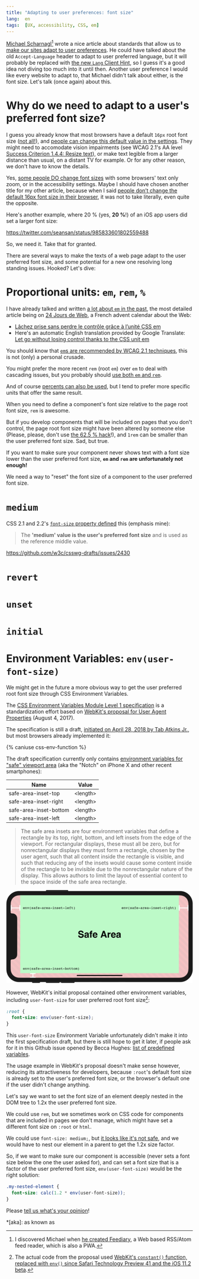 ```yaml
---
title: "Adapting to user preferences: font size"
lang:  en
tags:  [UX, accessibility, CSS, em]
---
```


[Michael Scharnagl](https://twitter.com/justmarkup/)[^feediary] wrote a nice article about standards that allow us to [make our sites adapt to user preferences](https://justmarkup.com/log/2019/02/adapting-to-user-preferences/). He could have talked about the old `Accept-Language` header to adapt to user preferred language, but it will probably be replaced with [the new `Lang` Client Hint](https://twitter.com/mikewest/status/1095945797382877185), so I guess it's a good idea not diving too much into it until then. Another user preference I would like every website to adapt to, that Michael didn't talk about either, is the font size. Let's talk (once again) about this.

[^feediary]: I discovered Michael when [he created Feediary](https://justmarkup.com/log/2018/07/hey-there-feediary-com/), a Web based RSS/Atom feed reader, which is also a PWA.

# Why do we need to adapt to a user's preferred font size?

I guess you already know that most browsers have a default `16px` root font size ([not all!](/2016/03/people-don-t-change-the-default-16px-font-size-in-their-browser.html#default-font-size-in-browsers-is-always-16px)), and [people can change this default value in the settings](https://www.w3.org/TR/WAI-USERAGENT/guidelines.html#tech-configure-text-scale). They might need to accomodate vision impairments (see WCAG 2.1's AA level [Success Criterion 1.4.4: Resize text](https://www.w3.org/WAI/WCAG21/Understanding/resize-text.html)), or make text legible from a larger distance than usual, on a distant TV for example. Or for any other reason, we don't have to know the details.

Yes, [some people DO change font sizes](/2018/06/users-do-change-font-size.html) with some browsers' text only zoom, or in the accessibility settings. Maybe I should have chosen another title for my other article, because when I said [people don’t change the default 16px font size in their browser](/2016/03/people-don-t-change-the-default-16px-font-size-in-their-browser.html), it was not to take literally, even quite the opposite.

Here's another example, where 20 % (yes, **20 %**!) of an iOS app users did set a larger font size:

https://twitter.com/seansan/status/985833601802559488

So, we need it. Take that for granted.

There are several ways to make the texts of a web page adapt to the user preferred font size, and some potential for a new one resolving long standing issues. Hooked? Let's dive:

# Proportional units: `em`, `rem`, `%`

I have already talked and written [a lot about `em` in the past](/tags/em.html), the most detailed article being on [24 Jours de Web](http://www.24joursdeweb.fr/), a French advent calendar about the Web:
- [Lâchez prise sans perdre le contrôle grâce à l’unité CSS em](https://www.24joursdeweb.fr/2013/lachez-prise-sans-perdre-le-controle-grace-a-l-unite-css-em/)
- Here's an automatic English translation provided by Google Translate: [Let go without losing control thanks to the CSS unit em](https://translate.google.com/translate?sl=fr&tl=en&u=https%3A%2F%2Fwww.24joursdeweb.fr%2F2013%2Flachez-prise-sans-perdre-le-controle-grace-a-l-unite-css-em%2F)

You should know that [`em`s are recommended by WCAG 2.1 techniques](https://www.w3.org/WAI/WCAG21/Techniques/css/C14), this is not (only) a personal crusade.

You might prefer the more recent `rem` (root `em`) over `em` to deal with cascading issues, but you probably should [use both `em` and `rem`](https://zellwk.com/blog/rem-vs-em/).

And of course [percents can also be used](https://www.w3.org/WAI/WCAG21/Techniques/css/C12), but I tend to prefer more specific units that offer the same result.

When you need to define a component's font size relative to the page root font size, `rem` is awesome.

But if you develop components that will be included on pages that you don't control, the page root font size might have been altered by someone else (Please, please, don't use [the 62.5 % hack](/links/2019/02/font-sizing-with-rem-could-be-avoided.html)!), and `1rem` can be smaller than the user preferred font size. Sad, but true.

If you want to make sure your component never shows text with a font size lower than the user preferred font size, **`em` and `rem` are unfortunately not enough!**

We need a way to "reset" the font size of a component to the user preferred font size.

# `medium`

CSS 2.1 and 2.2's [`font-size` property defined](https://www.w3.org/TR/CSS22/fonts.html#font-size-props) this (emphasis mine):

> The **'medium' value is the user's preferred font size** and is used as the reference middle value.

https://github.com/w3c/csswg-drafts/issues/2430





# `revert`


# `unset`


# `initial`


# Environment Variables: `env(user-font-size)`

We might get in the future a more obvious way to get the user preferred root font size through CSS Environment Variables.

The [CSS Environment Variables Module Level 1 specification](https://drafts.csswg.org/css-env-1/) is a standardization effort based on  [WebKit's proposal for User Agent Properties](https://github.com/w3c/csswg-drafts/issues/1693) (August 4, 2017).

The specification is still a draft, [initiated on April 28, 2018 by Tab Atkins Jr.](https://github.com/w3c/csswg-drafts/issues/1693#issuecomment-385120028), but most browsers already implemented it:

<script src="https://cdn.jsdelivr.net/gh/ireade/caniuse-embed/caniuse-embed.min.js"></script>

{% caniuse css-env-function %}

The draft specification currently only contains [environment variables for "safe" viewport area](https://drafts.csswg.org/css-env-1/#safe-area-insets) (aka the "Notch" on iPhone X and other recent smartphones):

| Name                   | Value      |
|------------------------|------------|
| safe-area-inset-top    | \<length\> |
| safe-area-inset-right  | \<length\> |
| safe-area-inset-bottom | \<length\> |
| safe-area-inset-left   | \<length\> |

> The safe area insets are four environment variables that define a rectangle by its top, right, bottom, and left insets from the edge of the viewport. For rectangular displays, these must all be zero, but for nonrectangular displays they must form a rectangle, chosen by the user agent, such that all content inside the rectangle is visible, and such that reducing any of the insets would cause some content inside of the rectangle to be invisible due to the nonrectangular nature of the display. This allows authors to limit the layout of essential content to the space inside of the safe area rectangle.

![](env-safe-areas.png "The safe and unsafe areas on iPhone X in the landscape orientation, with insets indicated. ([source](https://webkit.org/blog/7929/designing-websites-for-iphone-x/))")

However, WebKit's initial proposal contained other environment variables, including `user-font-size` for user preferred root font size[^constant]:

```css
:root {
  font-size: env(user-font-size);
}
```

[^constant]: The actual code from the proposal used [WebKit's `constant()` function, replaced with `env()` since Safari Technology Preview 41 and the iOS 11.2 beta](https://webkit.org/blog/7929/designing-websites-for-iphone-x/).

This `user-font-size` Environment Variable unfortunately didn't make it into the first specification draft, but there is still hope to get it later, if people ask for it in this Github issue opened by Becca Hughes: [list of predefined variables](https://github.com/w3c/csswg-drafts/issues/2630).

The usage example in WebKit's proposal doesn't make sense however, reducing its attractiveness for developers, because `:root`'s default font size is already set to the user's preferred font size, or the browser's default one if the user didn't change anything.

Let's say we want to set the font size of an element deeply nested in the DOM tree to 1.2x the user preferred font size.

We could use `rem`, but we sometimes work on CSS code for components that are included in pages we don't manage, which might have set a different font size on `:root` or `html`.

We could use `font-size: medium;`, but [it looks like it's not safe](https://github.com/w3c/csswg-drafts/issues/2430), and we would have to nest our element in a parent to get the 1.2x size factor.

So, if we want to make sure our component is accessible (never sets a font size below the one the user asked for), and can set a font size that is a factor of the user preferred font size, `env(user-font-size)` would be the right solution:

```css
.my-nested-element {
  font-size: calc(1.2 * env(user-font-size));
}
```

Please [tell us what's your opinion](https://github.com/w3c/csswg-drafts/issues/2630#issuecomment-465555311)!

*[aka]: as known as
